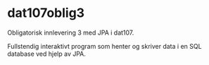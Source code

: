 # dat107oblig3
Obligatorisk innlevering 3 med JPA i dat107.

Fullstendig interaktivt program som henter og skriver data i en SQL database ved hjelp av JPA.

